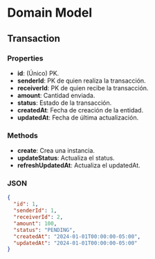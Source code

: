 # Domain Model

## Transaction

### Properties

- **id**: (Único) PK.
- **senderId**: PK de quien realiza la transacción.
- **receiverId**: PK de quien recibe la transacción.
- **amount**: Cantidad enviada.
- **status**: Estado de la transacción.
- **createdAt**: Fecha de creación de la entidad.
- **updatedAt**: Fecha de última actualización.

### Methods
- **create**: Crea una instancia.
- **updateStatus**: Actualiza el status.
- **refreshUpdatedAt**: Actualiza el updatedAt.
### JSON

```json
{
  "id": 1,
  "senderId": 1,
  "receiverId": 2,
  "amount": 100,
  "status": "PENDING",
  "createdAt": "2024-01-01T00:00:00-05:00",
  "updatedAt": "2024-01-01T00:00:00-05:00"
}
```